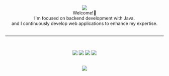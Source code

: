 <!--파도 애니메이션 이미지-->
<div align= "center">
    <img src="https://capsule-render.vercel.app/api?type=waving&color=0:54469b,100:0f3566&height=300&text=FargoeWave&animation=&fontColor=ffffff&fontSize=40" />
    </div>
    

<div align="center">
    Welcome!👋
    <br>
    I'm focused on backend development with Java.
    <br>
    and I continuously develop web applications to enhance my expertise.
</div><br>

---
<br><div style="margin: 0 auto; text-align: center;" align="center"> 
        <img src="https://img.shields.io/badge/Java-007396?style=for-the-badge&logo=Java&logoColor=white">
        <img src="https://img.shields.io/badge/Spring-6DB33F?style=for-the-badge&logo=Spring&logoColor=white">
        <img src="https://img.shields.io/badge/MySQL-4479A1?style=for-the-badge&logo=MySQL&logoColor=white">
        <img src="https://img.shields.io/badge/html-E34F26?style=for-the-badge&logo=html5&logoColor=white">
</div><br>

    

<!-- 통계(Stats)-->
<div align="center"> 
        <img src="https://github-readme-stats.vercel.app/api?username=fargoe&bg_color=60,2e538e,000000&title_color=ffffff&text_color=ffffff" />
</div> 


